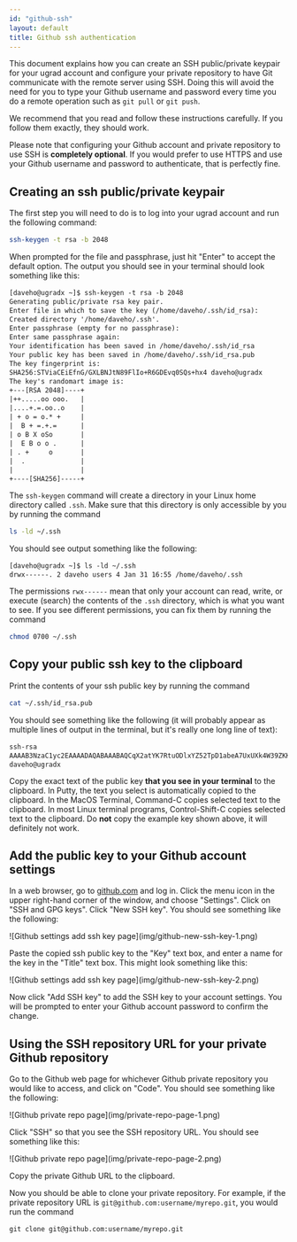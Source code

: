 ```yaml
---
id: "github-ssh"
layout: default
title: Github ssh authentication
---
```


This document explains how you can create an SSH public/private keypair
for your ugrad account and configure your private repository to have Git
communicate with the remote server using SSH. Doing this will avoid the
need for you to type your Github username and password every time you do
a remote operation such as <code>git pull</code> or <code>git push</code>.

We recommend that you read and follow these instructions carefully. If
you follow them exactly, they should work.

Please note that configuring your Github account and private repository
to use SSH is <strong>completely optional</strong>. If you would prefer
to use HTTPS and use your Github username and password to authenticate,
that is perfectly fine.

## Creating an ssh public/private keypair

The first step you will need to do is to log into your ugrad account
and run the following command:

```bash
ssh-keygen -t rsa -b 2048
```

When prompted for the file and passphrase, just hit "Enter" to accept the default option.
The output you should see in your terminal should look something like this:

```
[daveho@ugradx ~]$ ssh-keygen -t rsa -b 2048
Generating public/private rsa key pair.
Enter file in which to save the key (/home/daveho/.ssh/id_rsa): 
Created directory '/home/daveho/.ssh'.
Enter passphrase (empty for no passphrase): 
Enter same passphrase again: 
Your identification has been saved in /home/daveho/.ssh/id_rsa
Your public key has been saved in /home/daveho/.ssh/id_rsa.pub
The key fingerprint is:
SHA256:STViaCEiEfnG/GXLBNJtN89FlIo+R6GDEvq0SQs+hx4 daveho@ugradx
The key's randomart image is:
+---[RSA 2048]----+
|++.....oo ooo.   |
|....+.=.oo..o    |
| + o = o.* +     |
|  B + =.+.=      |
| o B X oSo       |
|  E B o o .      |
| . +     o       |
|  .              |
|                 |
+----[SHA256]-----+
```

The `ssh-keygen` command will create a directory in your Linux home directory called
`.ssh`.  Make sure that this directory is only accessible by you by running the
command

```bash
ls -ld ~/.ssh
```

You should see output something like the following:

```
[daveho@ugradx ~]$ ls -ld ~/.ssh
drwx------. 2 daveho users 4 Jan 31 16:55 /home/daveho/.ssh
```

The permissions `rwx------` mean that only your account can read, write, or
execute (search) the contents of the `.ssh` directory, which is what you
want to see.  If you see different permissions, you can fix them by running the command

```bash
chmod 0700 ~/.ssh
```

## Copy your public ssh key to the clipboard

Print the contents of your ssh public key by running the command

```bash
cat ~/.ssh/id_rsa.pub
```

You should see something like the following (it will probably appear as multiple
lines of output in the terminal, but it's really one long line of text):

```
ssh-rsa AAAAB3NzaC1yc2EAAAADAQABAAABAQCqX2atYK7RtuODlxYZ52TpD1abeA7UxUXk4W39ZKKy3n0bguLOzNOveJNiF7ayGtbirGNBVC/f8snNGpFa8EVjW1Wx+yAVBU0sEAz4h1cYarGUNBhr+SgwGbpFHRDjptkkFpfUu6YoAkY6wv4u4s3396EHR0IttUdOqke9OIKt1nQwr1y30qpyXwLj8nd9s4frmFI4Zo/+Gyux1kYX2kg5C8Iao54HDqTRwSbfww/1KANfF3mjfLI9CI/B5y6C4e+JRa4qoN0dAVJxEeyjo3DztdDm18G1vy2Mo4Od7TvjvA2FirDFnonMknd4QoH0tlwtxk4xzFXjZSW2xEEPWxu9 daveho@ugradx
```

Copy the exact text of the public key **that you see in your terminal** to the clipboard.
In Putty, the text you select is automatically copied to the clipboard.  In the MacOS Terminal,
Command-C copies selected text to the clipboard.  In most Linux terminal programs,
Control-Shift-C copies selected text to the clipboard.
Do **not** copy the example key shown above, it will definitely not work.

## Add the public key to your Github account settings

In a web browser, go to [github.com](https://github.com) and log in.  Click the menu icon in the
upper right-hand corner of the window, and choose "Settings".  Click on "SSH and GPG keys".
Click "New SSH key".  You should see something like the following:

<span class='content-image'>
![Github settings add ssh key page](img/github-new-ssh-key-1.png)
</span>

Paste the copied ssh public key to the "Key" text box, and enter a name for the
key in the "Title" text box.  This might look something like this:

<span class='content-image'>
![Github settings add ssh key page](img/github-new-ssh-key-2.png)
</span>

Now click "Add SSH key" to add the SSH key to your account settings.  You will be
prompted to enter your Github account password to confirm the change.

## Using the SSH repository URL for your private Github repository

Go to the Github web page for whichever Github private repository
you would like to access, and click on "Code". You should
see something like the following:

<span class='content-image'>
![Github private repo page](img/private-repo-page-1.png)
</span>

Click "SSH" so that you see the SSH repository URL. You should see something like this:

<span class='content-image'>
![Github private repo page](img/private-repo-page-2.png)
</span>

Copy the private Github URL to the clipboard.

Now you should be able to clone your private repository. For example,
if the private repository URL is `git@github.com:username/myrepo.git`,
you would run the command

```
git clone git@github.com:username/myrepo.git
```
